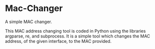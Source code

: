 # Mac-Changer
A simple MAC changer.

This MAC address changing tool is coded in Python using the libraries argparse, re, and subprocess.
It is a simple tool which changes the MAC address, of the given interface, to the MAC provided.
